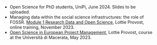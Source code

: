
- Open Science for PhD students, UniPi, June 2024. Slides to be uploaded. 
- Managing data within the social science infrastructures: the role of FOSSR. [Module 1 Research Data and Open Science](https://zenodo.org/records/10074214), Lottie Provost, online training, November 2023. 
- [Open Science in European Project Management](https://zenodo.org/records/7927959), Lottie Provost, course at the Università di Macerata, May 2023. 
